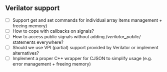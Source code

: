 ## Verilator support

* [ ] Support get and set commands for individual array items
  management + freeing memory)
* [ ] How to cope with callbacks on signals?
* [ ] How to access public signals without adding /*verilator_public*/
  statements everywhere?
* [ ] Should we use VPI (partial) support provided by Verilator or implement
  alternatives?
* [ ] Implement a proper C++ wrapper for CJSON to simplify usage (e.g. error
  management + freeing memory)
